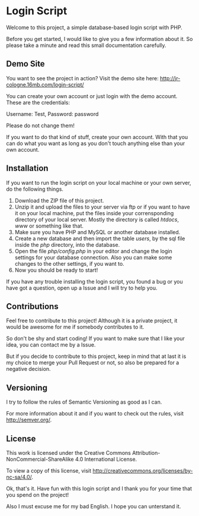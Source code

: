 # Login Script

Welcome to this project, a simple database-based login script with PHP.

Before you get started, I would like to give you a few information about it. So please take a minute and read this small documentation carefully.

## Demo Site

You want to see the project in action? Visit the demo site here: http://jr-cologne.16mb.com/login-script/

You can create your own account or just login with the demo account. These are the credentials:

Username: Test, Password: password

Please do not change them!

If you want to do that kind of stuff, create your own account. With that you can do what you want as long as you don't touch anything else than your own account.

## Installation

If you want to run the login script on your local machine or your own server, do the following things.

1. Download the ZIP file of this project.
2. Unzip it and upload the files to your server via ftp or if you want to have it on your local machine, put the files inside your corrensponding directory of your local server. Mostly the directory is called *htdocs*, *www* or something like that.
3. Make sure you have PHP and MySQL or another database installed.
4. Create a new database and then import the table *users*, by the sql file inside the *php* directory, into the database.
5. Open the file *php/config.php* in your editor and change the login settings for your database connection. Also you can make some changes to the other settings, if you want to.
6. Now you should be ready to start!

If you have any trouble installing the login script, you found a bug or you have got a question, open up a Issue and I will try to help you.

## Contributions

Feel free to contribute to this project! Although it is a private project, it would be awesome for me if somebody contributes to it.

So don't be shy and start coding! If you want to make sure that I like your idea, you can contact me by a Issue.

But if you decide to contribute to this project, keep in mind that at last it is my choice to merge your Pull Request or not, so also be prepared for a negative decision.

## Versioning

I try to follow the rules of Semantic Versioning as good as I can.

For more information about it and if you want to check out the rules, visit http://semver.org/.

## License

This work is licensed under the Creative Commons Attribution-NonCommercial-ShareAlike 4.0 International License.

To view a copy of this license, visit http://creativecommons.org/licenses/by-nc-sa/4.0/.


Ok, that's it. Have fun with this login script and I thank you for your time that you spend on the project!

Also I must excuse me for my bad English. I hope you can unterstand it.
